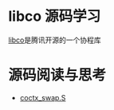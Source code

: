 # libco 源码学习

[libco](https://github.com/Tencent/libco)是腾讯开源的一个协程库 

# 源码阅读与思考

* [coctx_swap.S](https://github.com/yyrdl/libco-code-study/blob/master/readme/coctx_swap_S.md)